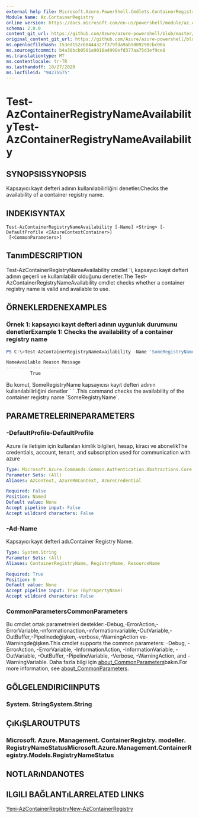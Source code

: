 ```yaml
---
external help file: Microsoft.Azure.PowerShell.Cmdlets.ContainerRegistry.dll-Help.xml
Module Name: Az.ContainerRegistry
online version: https://docs.microsoft.com/en-us/powershell/module/az.containerregistry/test-azcontainerregistrynameavailability
schema: 2.0.0
content_git_url: https://github.com/Azure/azure-powershell/blob/master/src/ContainerRegistry/ContainerRegistry/help/Test-AzContainerRegistryNameAvailability.md
original_content_git_url: https://github.com/Azure/azure-powershell/blob/master/src/ContainerRegistry/ContainerRegistry/help/Test-AzContainerRegistryNameAvailability.md
ms.openlocfilehash: 153ed152c68444327f379fda9ab5009290cbc00a
ms.sourcegitcommit: b4a38bcb0501a9016a4998efd377aa75d3ef9ce8
ms.translationtype: MT
ms.contentlocale: tr-TR
ms.lasthandoff: 10/27/2020
ms.locfileid: "94275575"
---
```

# <span data-ttu-id="a66a4-101">Test-AzContainerRegistryNameAvailability</span><span class="sxs-lookup"><span data-stu-id="a66a4-101">Test-AzContainerRegistryNameAvailability</span></span>

## <span data-ttu-id="a66a4-102">SYNOPSIS</span><span class="sxs-lookup"><span data-stu-id="a66a4-102">SYNOPSIS</span></span>
<span data-ttu-id="a66a4-103">Kapsayıcı kayıt defteri adının kullanılabilirliğini denetler.</span><span class="sxs-lookup"><span data-stu-id="a66a4-103">Checks the availability of a container registry name.</span></span>

## <span data-ttu-id="a66a4-104">INDEKI</span><span class="sxs-lookup"><span data-stu-id="a66a4-104">SYNTAX</span></span>

```
Test-AzContainerRegistryNameAvailability [-Name] <String> [-DefaultProfile <IAzureContextContainer>]
 [<CommonParameters>]
```

## <span data-ttu-id="a66a4-105">Tanım</span><span class="sxs-lookup"><span data-stu-id="a66a4-105">DESCRIPTION</span></span>
<span data-ttu-id="a66a4-106">Test-AzContainerRegistryNameAvailability cmdlet 'i, kapsayıcı kayıt defteri adının geçerli ve kullanılabilir olduğunu denetler.</span><span class="sxs-lookup"><span data-stu-id="a66a4-106">The Test-AzContainerRegistryNameAvailability cmdlet checks whether a container registry name is valid and available to use.</span></span>

## <span data-ttu-id="a66a4-107">ÖRNEKLERDEN</span><span class="sxs-lookup"><span data-stu-id="a66a4-107">EXAMPLES</span></span>

### <span data-ttu-id="a66a4-108">Örnek 1: kapsayıcı kayıt defteri adının uygunluk durumunu denetler</span><span class="sxs-lookup"><span data-stu-id="a66a4-108">Example 1: Checks the availability of a container registry name</span></span>
```powershell
PS C:\>Test-AzContainerRegistryNameAvailability -Name 'SomeRegistryName'

NameAvailable Reason Message
------------- ------ -------
         True
```

<span data-ttu-id="a66a4-109">Bu komut, SomeRegistryName kapsayıcısı kayıt defteri adının kullanılabilirliğini denetler \` \` .</span><span class="sxs-lookup"><span data-stu-id="a66a4-109">This command checks the availability of the container registry name \`SomeRegistryName\`.</span></span>

## <span data-ttu-id="a66a4-110">PARAMETRELERINE</span><span class="sxs-lookup"><span data-stu-id="a66a4-110">PARAMETERS</span></span>

### <span data-ttu-id="a66a4-111">-DefaultProfile</span><span class="sxs-lookup"><span data-stu-id="a66a4-111">-DefaultProfile</span></span>
<span data-ttu-id="a66a4-112">Azure ile iletişim için kullanılan kimlik bilgileri, hesap, kiracı ve abonelik</span><span class="sxs-lookup"><span data-stu-id="a66a4-112">The credentials, account, tenant, and subscription used for communication with azure</span></span>

```yaml
Type: Microsoft.Azure.Commands.Common.Authentication.Abstractions.Core.IAzureContextContainer
Parameter Sets: (All)
Aliases: AzContext, AzureRmContext, AzureCredential

Required: False
Position: Named
Default value: None
Accept pipeline input: False
Accept wildcard characters: False
```

### <span data-ttu-id="a66a4-113">-Ad</span><span class="sxs-lookup"><span data-stu-id="a66a4-113">-Name</span></span>
<span data-ttu-id="a66a4-114">Kapsayıcı kayıt defteri adı.</span><span class="sxs-lookup"><span data-stu-id="a66a4-114">Container Registry Name.</span></span>

```yaml
Type: System.String
Parameter Sets: (All)
Aliases: ContainerRegistryName, RegistryName, ResourceName

Required: True
Position: 0
Default value: None
Accept pipeline input: True (ByPropertyName)
Accept wildcard characters: False
```

### <span data-ttu-id="a66a4-115">CommonParameters</span><span class="sxs-lookup"><span data-stu-id="a66a4-115">CommonParameters</span></span>
<span data-ttu-id="a66a4-116">Bu cmdlet ortak parametreleri destekler:-Debug,-ErrorAction,-ErrorVariable,-ınformationaction,-ınformationvariable,-OutVariable,-OutBuffer,-Pipelinedeğişken,-verbose,-WarningAction ve-Warningdeğişken.</span><span class="sxs-lookup"><span data-stu-id="a66a4-116">This cmdlet supports the common parameters: -Debug, -ErrorAction, -ErrorVariable, -InformationAction, -InformationVariable, -OutVariable, -OutBuffer, -PipelineVariable, -Verbose, -WarningAction, and -WarningVariable.</span></span> <span data-ttu-id="a66a4-117">Daha fazla bilgi için [about_CommonParameters](http://go.microsoft.com/fwlink/?LinkID=113216)bakın.</span><span class="sxs-lookup"><span data-stu-id="a66a4-117">For more information, see [about_CommonParameters](http://go.microsoft.com/fwlink/?LinkID=113216).</span></span>

## <span data-ttu-id="a66a4-118">GÖLGELENDIRICI</span><span class="sxs-lookup"><span data-stu-id="a66a4-118">INPUTS</span></span>

### <span data-ttu-id="a66a4-119">System. String</span><span class="sxs-lookup"><span data-stu-id="a66a4-119">System.String</span></span>

## <span data-ttu-id="a66a4-120">ÇıKıŞLAR</span><span class="sxs-lookup"><span data-stu-id="a66a4-120">OUTPUTS</span></span>

### <span data-ttu-id="a66a4-121">Microsoft. Azure. Management. ContainerRegistry. modeller. RegistryNameStatus</span><span class="sxs-lookup"><span data-stu-id="a66a4-121">Microsoft.Azure.Management.ContainerRegistry.Models.RegistryNameStatus</span></span>

## <span data-ttu-id="a66a4-122">NOTLARıNDA</span><span class="sxs-lookup"><span data-stu-id="a66a4-122">NOTES</span></span>

## <span data-ttu-id="a66a4-123">ILGILI BAĞLANTıLAR</span><span class="sxs-lookup"><span data-stu-id="a66a4-123">RELATED LINKS</span></span>

[<span data-ttu-id="a66a4-124">Yeni-AzContainerRegistry</span><span class="sxs-lookup"><span data-stu-id="a66a4-124">New-AzContainerRegistry</span></span>]()

